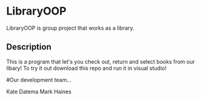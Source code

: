# LibraryOOP

LibraryOOP is group project that works as a library.

## Description

This is a program that let's you check out, return and select books from our libary! To try it out download this repo and run it in visual studio!

#Our development team...

Kate Datema
Mark Haines	

